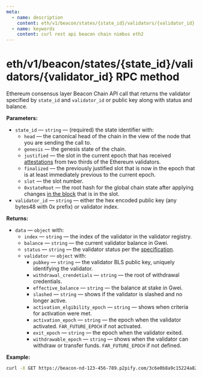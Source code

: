 ```yaml
---
meta:
  - name: description
    content: eth/v1/beacon/states/{state_id}/validators/{validator_id} Beacon Chain REST API call details and examples.
  - name: keywords
    content: curl rest api beacon chain nimbus eth2
---
```


# eth/v1/beacon/states/{state_id}/validators/{validator_id} RPC method

Ethereum consensus layer Beacon Chain API call that returns the validator specified by `state_id` and `validator_id` or public key along with status and balance.

**Parameters:**

* `state_id` — `string` — (required) the state identifier with:
  * `head` — the canonical head of the chain in the view of the node that you are sending the call to.
  * `genesis` — the genesis state of the chain.
  * `justified` — the slot in the current epoch that has received [attestations](https://ethereum.org/en/developers/docs/consensus-mechanisms/pos/attestations/) from two thirds of the Ethereum validators.
  * `finalized` — the previously justified slot that is now in the epoch that is at least immediately previous to the current epoch.
  * `slot` — the slot number.
  * `0xstateRoot` — the root hash for the global chain state after applying changes [in the block](https://ethereum.org/en/developers/docs/blocks/) that is in the slot.
* `validator_id` — `string` — either the hex encoded public key (any bytes48 with 0x prefix) or validator index.

**Returns:**

* `data` — `object` with:
  * `index` — `string` — the index of the validator in the validator registry.
  * `balance` — `string` — the current validator balance in Gwei.
  * `status` — `string` — the validator status per the [specification](https://hackmd.io/ofFJ5gOmQpu1jjHilHbdQQ).
  * `validator` — `object` with:
    * `pubkey` — `string` — the validator BLS public key, uniquely identifying the validator.
    * `withdrawal_crendetials` — `string` — the root of withdrawal credentials.
    * `effective_balance` — `string` — the balance at stake in Gwei.
    * `slashed` — `string` — shows if the validator is slashed and no longer active.
    * `activation_elgibility_epoch` — `string` — shows when criteria for activation were met.
    * `activation_epoch` — `string` — the epoch when the validator activated. `FAR_FUTURE_EPOCH` if not activated.
    * `exit_epoch` — `string` — the epoch when the validator exited.
    * `withdrawable_epoch` — `string` — shows when the validator can withdraw or transfer funds. `FAR_FUTURE_EPOCH` if not defined.

**Example:**

``` sh
curl -X GET https://beacon-nd-123-456-789.p2pify.com/3c6e0b8a9c15224a8228b9a98ca1531d/eth/v1/beacon/states/head/validators/0x84a623de8666c418154afac6b3b5dcb85e50500cb357c49d24d17bc5408139d7febacaddbd38e226d8c30baa6924457e
```
